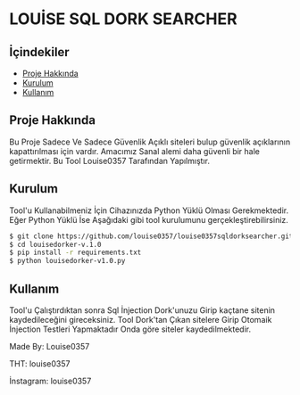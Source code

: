 # LOUİSE SQL DORK SEARCHER

## İçindekiler

- [Proje Hakkında](#proje-hakkında)
- [Kurulum](#kurulum)
- [Kullanım](#kullanım)

## Proje Hakkında

Bu Proje Sadece Ve Sadece Güvenlik Açıklı siteleri bulup güvenlik açıklarının kapattırılması için vardır. Amacımız Sanal alemi daha güvenli bir hale getirmektir. Bu Tool Louise0357 Tarafından Yapılmıştır.

## Kurulum

Tool'u Kullanabilmeniz İçin Cihazınızda Python Yüklü Olması Gerekmektedir. Eğer Python Yüklü İse Aşağıdaki gibi tool kurulumunu gerçekleştirebilirsiniz.

```bash
$ git clone https://github.com/louise0357/louise0357sqldorksearcher.git
$ cd louisedorker-v.1.0
$ pip install -r requirements.txt
$ python louisedorker-v1.0.py
```

## Kullanım

Tool'u Çalıştırdıktan sonra Sql İnjection Dork'unuzu Girip kaçtane sitenin kaydedileceğini gireceksiniz. Tool Dork'tan Çıkan sitelere Girip Otomaik İnjection Testleri Yapmaktadır Onda göre siteler kaydedilmektedir.

 Made By: Louise0357
 
 THT: louise0357

 İnstagram: louise0357
